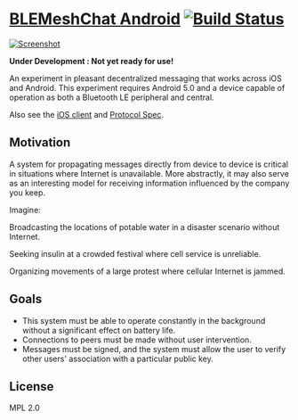 # [BLEMeshChat Android](https://github.com/OnlyInAmerica/BLEMeshChat) [![Build Status](https://travis-ci.org/OnlyInAmerica/BLEMeshChat.svg?branch=master)](https://travis-ci.org/OnlyInAmerica/BLEMeshChat)

[![Screenshot](http://i.imgur.com/GMtn5ol.png)](http://i.imgur.com/GMtn5ol.png)

**Under Development : Not yet ready for use!**

An experiment in pleasant decentralized messaging that works across iOS and Android. This experiment requires Android 5.0 and a device capable of operation as both a Bluetooth LE peripheral and central.

Also see the [iOS client](https://github.com/chrisballinger/BLEMeshChat) and [Protocol Spec](https://github.com/chrisballinger/BLEMeshChat/wiki).

## Motivation

A system for propagating messages directly from device to device is critical in situations where Internet is unavailable. More abstractly, it may also serve as an interesting model for receiving information influenced by the company you keep.

Imagine:

Broadcasting the locations of potable water in a disaster scenario without Internet.

Seeking insulin at a crowded festival where cell service is unreliable.

Organizing movements of a large protest where cellular Internet is jammed.

## Goals

+ This system must be able to operate constantly in the background without a significant effect on battery life.
+ Connections to peers must be made without user intervention.
+ Messages must be signed, and the system must allow the user to verify other users' association with a particular public key.

## License

MPL 2.0